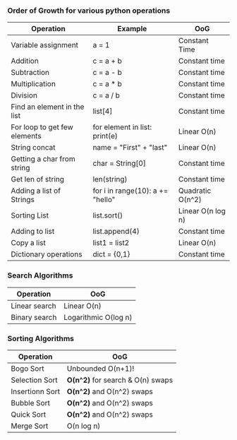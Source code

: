  ### Order of Growth for various python operations
 
 |Operation|Example|OoG|
 |----|----|----|
 |Variable assignment |  a = 1 | Constant Time|
 |Addition|c = a + b|Constant time|
 |Subtraction|c = a - b|Constant time|
 |Multiplication|c = a * b|Constant time|
 |Division|c = a / b|Constant time|
 |Find an element in the list|list[4]|Constant time|
 |For loop to get few elements|for element in list: print(e)|Linear O(n)|
 |String concat|name = "First" + "last"|Linear O(n)|
 |Getting a char from string|char = String[0]|Constant time|
 |Get len of string|len(string)|Constant time|
 |Adding a list of Strings|for i in range(10): a += "hello" |Quadratic O(n^2) |
 |Sorting List|list.sort()|Linear O(n log n)|
 |Adding to list|list.append(4)|Constant time|
 |Copy a list|list1 = list2|Linear O(n)|
 |Dictionary operations|dict = {0,1} |Constant time|
 
 ### Search Algorithms
 
|Operation|OoG|
|----|----|
|Linear search| Linear O(n)|
|Binary search| Logarithmic O(log n)|

### Sorting Algorithms

|Operation|OoG|
|----|----|
|Bogo Sort| Unbounded O(n+1)!|
|Selection Sort|**O(n^2)** for search & O(n) swaps|
|Insertionn Sort|**O(n^2)** and O(n^2) swaps|
|Bubble Sort|**O(n^2)** and O(n^2) swaps|
|Quick Sort| **O(n^2)** and O(n^2) swaps|
|Merge Sort|O(n log n)|
